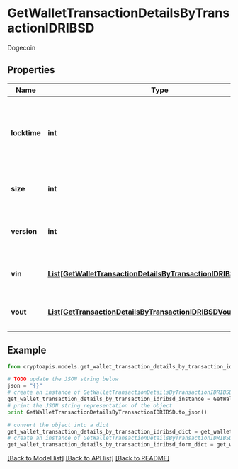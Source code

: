 # GetWalletTransactionDetailsByTransactionIDRIBSD

Dogecoin

## Properties
Name | Type | Description | Notes
------------ | ------------- | ------------- | -------------
**locktime** | **int** | Represents the time at which a particular transaction can be added to the blockchain. | 
**size** | **int** | Represents the total size of this transaction. | 
**version** | **int** | Represents the transaction version number. | 
**vin** | [**List[GetWalletTransactionDetailsByTransactionIDRIBSDVinInner]**](GetWalletTransactionDetailsByTransactionIDRIBSDVinInner.md) | Object Array representation of transaction inputs | 
**vout** | [**List[GetTransactionDetailsByTransactionIDRIBSDVoutInner]**](GetTransactionDetailsByTransactionIDRIBSDVoutInner.md) | Object Array representation of transaction outputs | 

## Example

```python
from cryptoapis.models.get_wallet_transaction_details_by_transaction_idribsd import GetWalletTransactionDetailsByTransactionIDRIBSD

# TODO update the JSON string below
json = "{}"
# create an instance of GetWalletTransactionDetailsByTransactionIDRIBSD from a JSON string
get_wallet_transaction_details_by_transaction_idribsd_instance = GetWalletTransactionDetailsByTransactionIDRIBSD.from_json(json)
# print the JSON string representation of the object
print GetWalletTransactionDetailsByTransactionIDRIBSD.to_json()

# convert the object into a dict
get_wallet_transaction_details_by_transaction_idribsd_dict = get_wallet_transaction_details_by_transaction_idribsd_instance.to_dict()
# create an instance of GetWalletTransactionDetailsByTransactionIDRIBSD from a dict
get_wallet_transaction_details_by_transaction_idribsd_form_dict = get_wallet_transaction_details_by_transaction_idribsd.from_dict(get_wallet_transaction_details_by_transaction_idribsd_dict)
```
[[Back to Model list]](../README.md#documentation-for-models) [[Back to API list]](../README.md#documentation-for-api-endpoints) [[Back to README]](../README.md)


